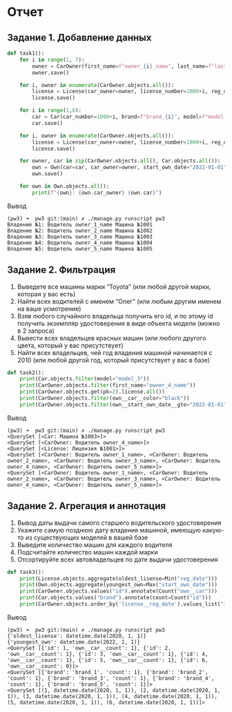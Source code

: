 # Отчет

## Задание 1. Добавление данных

```python
def task1():
    for i in range(1, 7):
        owner = CarOwner(first_name=f"owner_{i}_name", last_name=f"last_name_{i}", birthdate=f"2002-01-0{i}")
        owner.save()

    for i, owner in enumerate(CarOwner.objects.all()):
        license = License(car_owner=owner, license_number=1000+i, reg_date="2020-01-01")
        license.save()

    for i in range(1,6):
        car = Car(car_number=1000+i, brand=f"brand_{i}", model=f"model_{i}", color="black")
        car.save()

    for i, owner in enumerate(CarOwner.objects.all()):
        license = License(car_owner=owner, license_number=1000+i, reg_date="2020-01-01")
        license.save()

    for owner, car in zip(CarOwner.objects.all(), Car.objects.all()):
        own = Own(car=car, car_owner=owner, start_own_date="2022-01-01")
        own.save()

    for own in Own.objects.all():
        print(f"{own}: {own.car_owner} {own.car}")
```

Вывод

```shell
(pw3) ➜  pw3 git:(main) ✗ ./manage.py runscript pw3
Владение №1: Водитель owner_1_name Машина №1001
Владение №2: Водитель owner_2_name Машина №1002
Владение №3: Водитель owner_3_name Машина №1003
Владение №4: Водитель owner_4_name Машина №1004
Владение №5: Водитель owner_5_name Машина №1005
```

## Задание 2. Фильтрация

1. Выведете все машины марки “Toyota” (или любой другой марки, которая у вас есть)
2. Найти всех водителей с именем “Олег” (или любым другим именем на ваше усмотрение)
3. Взяв любого случайного владельца получить его id, и по этому id получить экземпляр удостоверения в виде объекта модели (можно в 2 запроса)
4. Вывести всех владельцев красных машин (или любого другого цвета, который у вас присутствует)
5. Найти всех владельцев, чей год владения машиной начинается с 2010 (или любой другой год, который присутствует у вас в базе)

```python
def task2():
    print(Car.objects.filter(model="model_3"))
    print(CarOwner.objects.filter(first_name="owner_4_name"))
    print(CarOwner.objects.get(pk=2).license.all())
    print(CarOwner.objects.filter(own__car__color="black"))
    print(CarOwner.objects.filter(own__start_own_date__gte="2022-01-01"))
```

Вывод

```shell
(pw3) ➜  pw3 git:(main) ✗ ./manage.py runscript pw3
<QuerySet [<Car: Машина №1003>]>
<QuerySet [<CarOwner: Водитель owner_4_name>]>
<QuerySet [<License: Лицензия №1001>]>
<QuerySet [<CarOwner: Водитель owner_1_name>, <CarOwner: Водитель owner_2_name>, <CarOwner: Водитель owner_3_name>, <CarOwner: Водитель owner_4_name>, <CarOwner: Водитель owner_5_name>]>
<QuerySet [<CarOwner: Водитель owner_1_name>, <CarOwner: Водитель owner_2_name>, <CarOwner: Водитель owner_3_name>, <CarOwner: Водитель owner_4_name>, <CarOwner: Водитель owner_5_name>]>
```

## Задание 2. Агрегация и аннотация

1. Вывод даты выдачи самого старшего водительского удостоверения 
2. Укажите самую позднюю дату владения машиной, имеющую какую-то из существующих моделей в вашей базе 
3. Выведите количество машин для каждого водителя 
4. Подсчитайте количество машин каждой марки 
5. Отсортируйте всех автовладельцев по дате выдачи удостоверения 


```python
def task3():
    print(License.objects.aggregate(oldest_lisense=Min("reg_date")))
    print(Own.objects.aggregate(youngest_own=Max("start_own_date")))
    print(CarOwner.objects.values("id").annotate(Count("own__car")))
    print(Car.objects.values("brand").annotate(count=Count("id")))
    print(CarOwner.objects.order_by('license__reg_date').values_list("id", "license__reg_date"))
```

Вывод

```shell
(pw3) ➜  pw3 git:(main) ✗ ./manage.py runscript pw3
{'oldest_lisense': datetime.date(2020, 1, 1)}
{'youngest_own': datetime.date(2022, 1, 1)}
<QuerySet [{'id': 1, 'own__car__count': 1}, {'id': 2, 'own__car__count': 1}, {'id': 3, 'own__car__count': 1}, {'id': 4, 'own__car__count': 1}, {'id': 5, 'own__car__count': 1}, {'id': 6, 'own__car__count': 0}]>
<QuerySet [{'brand': 'brand_1', 'count': 1}, {'brand': 'brand_2', 'count': 1}, {'brand': 'brand_3', 'count': 1}, {'brand': 'brand_4', 'count': 1}, {'brand': 'brand_5', 'count': 1}]>
<QuerySet [(1, datetime.date(2020, 1, 1)), (2, datetime.date(2020, 1, 1)), (3, datetime.date(2020, 1, 1)), (4, datetime.date(2020, 1, 1)), (5, datetime.date(2020, 1, 1)), (6, datetime.date(2020, 1, 1))]>
```